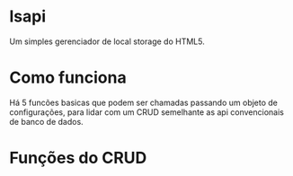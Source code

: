 # lsapi
Um simples gerenciador de local storage do HTML5.

# Como funciona
Há 5 funcões basicas que podem ser chamadas passando um objeto de configurações,
para lidar com um CRUD semelhante as api convencionais de banco de dados.

# Funções do CRUD
